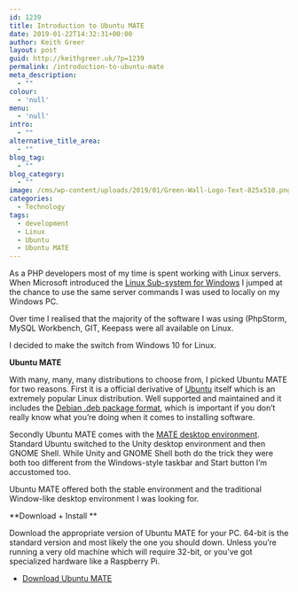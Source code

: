 ```yaml
---
id: 1239
title: Introduction to Ubuntu MATE
date: 2019-01-22T14:32:31+00:00
author: Keith Greer
layout: post
guid: http://keithgreer.uk/?p=1239
permalink: /introduction-to-ubuntu-mate
meta_description:
  - ""
colour:
  - 'null'
menu:
  - 'null'
intro:
  - ""
alternative_title_area:
  - ""
blog_tag:
  - ""
blog_category:
  - ""
image: /cms/wp-content/uploads/2019/01/Green-Wall-Logo-Text-825x510.png
categories:
  - Technology
tags:
  - development
  - Linux
  - Ubuntu
  - Ubuntu MATE
---
```

As a PHP developers most of my time is spent working with Linux servers. When Microsoft introduced the [Linux Sub-system for Windows](https://keithgreer.uk/running-ubuntu-windows) I jumped at the chance to use the same server commands I was used to locally on my Windows PC.

Over time I realised that the majority of the software I was using (PhpStorm, MySQL Workbench, GIT, Keepass were all available on Linux.

I decided to make the switch from Windows 10 for Linux.

**Ubuntu MATE**

With many, many, many distributions to choose from, I picked Ubuntu MATE for two reasons. First it is a official derivative of [Ubuntu](https://en.wikipedia.org/wiki/Ubuntu) itself which is an extremely popular Linux distribution. Well supported and maintained and it includes the [Debian .deb package format](https://en.wikipedia.org/wiki/Dpkg), which is important if you don&#8217;t really know what you&#8217;re doing when it comes to installing software.

Secondly Ubuntu MATE comes with the [MATE desktop environment](https://en.wikipedia.org/wiki/MATE_(software)). Standard Ubuntu switched to the Unity desktop environment and then GNOME Shell. While Unity and GNOME Shell both do the trick they were both too different from the Windows-style taskbar and Start button I&#8217;m accustomed too.

Ubuntu MATE offered both the stable environment and the traditional Window-like desktop environment I was looking for.

**Download + Install **

Download the appropriate version of Ubuntu MATE for your PC. 64-bit is the standard version and most likely the one you should down. Unless you&#8217;re running a very old machine which will require 32-bit, or you&#8217;ve got specialized hardware like a Raspberry Pi.

  * [Download Ubuntu MATE](https://ubuntu-mate.org/download/)